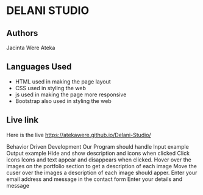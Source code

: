 # DELANI STUDIO

## Authors
Jacinta Were Ateka

## Languages Used
* HTML used in making the page layout
* CSS used in styling the web
* js used in making the page more responsive
* Bootstrap also used in styling the web

## Live link
Here is the live https://atekawere.github.io/Delani-Studio/

Behavior Driven Development
Our Program should handle	Input example	Output example
Hide and show description and icons when clicked	Click icons	Icons and text appear and disappears when clicked.
Hover over the images on the portfolio section to get a description of each image	Move the cuser over the images	a description of each image should apper.
Enter your email address and message in the contact form	Enter your details and message	
